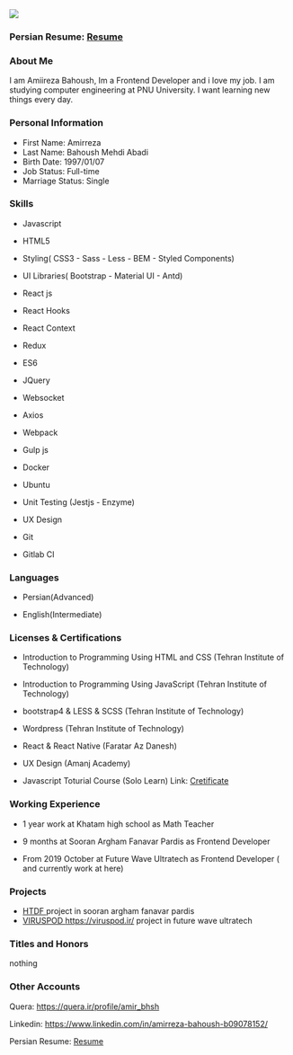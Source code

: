 <img src="https://avatars3.githubusercontent.com/u/69066265?s=400&u=6f460ff2529b523ac7d1abbf6e7f101012a65a8d&v=4" />

### Persian Resume: <a href="https://amirrezabahoush.github.io/resume-fa/"> Resume </a>

### About Me

I am Amiireza Bahoush, Im  a Frontend Developer and i love my job.
I am studying computer engineering at PNU University.
I want learning new things every day.

### Personal Information

- First Name: Amirreza
- Last Name: Bahoush Mehdi Abadi
- Birth Date: 1997/01/07
- Job Status: Full-time
- Marriage Status: Single

### Skills

+ Javascript

+ HTML5

+ Styling( CSS3 - Sass - Less - BEM - Styled Components)

+ UI Libraries( Bootstrap - Material UI - Antd)

+ React js

+ React Hooks

+ React Context

+ Redux 

+ ES6

+ JQuery

+ Websocket

+ Axios

+ Webpack

+ Gulp js

+ Docker

+ Ubuntu

+ Unit Testing (Jestjs - Enzyme)

+ UX Design

+ Git

+ Gitlab CI

### Languages

- Persian(Advanced)

- English(Intermediate)

### Licenses & Certifications
- Introduction to Programming Using HTML and CSS (Tehran Institute of Technology)

- Introduction to Programming Using JavaScript (Tehran Institute of Technology)

- bootstrap4 & LESS & SCSS (Tehran Institute of Technology)

- Wordpress (Tehran Institute of Technology)

- React & React Native (Faratar Az Danesh)

- UX Design (Amanj Academy)

- Javascript Toturial Course (Solo Learn) Link: <a href="https://www.sololearn.com/Certificate/1024-18291469/pdf/">Cretificate</a>

### Working Experience

- 1 year work at Khatam high school as Math Teacher

- 9 months at Sooran Argham Fanavar Pardis as Frontend Developer

- From 2019 October at Future Wave Ultratech as Frontend Developer ( and currently work at here)

### Projects
- <a href="http://www.htdf.ir/"> HTDF </a> project in sooran argham fanavar pardis
- <a href="https://viruspod.ir/"> VIRUSPOD </a> https://viruspod.ir/ project in future wave ultratech

### Titles and Honors
  nothing

### Other Accounts
  Quera: <a href="https://quera.ir/profile/amir_bhsh"> https://quera.ir/profile/amir_bhsh </a>
  
  Linkedin: <a href="https://www.linkedin.com/in/amirreza-bahoush-b09078152/"> https://www.linkedin.com/in/amirreza-bahoush-b09078152/ </a>
  
  Persian Resume: <a href="https://amirrezabahoush.github.io/resume-fa/"> Resume </a>
